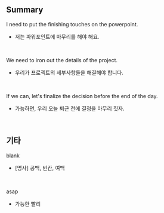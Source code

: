 ## Summary

I need to put the finishing touches on the powerpoint.
- 저는 파워포인트에 마무리를 해야 해요.

<br>

We need to iron out the details of the project.
- 우리가 프로젝트의 세부사항들을 해결해야 합니다.

<br>

If we can, let's finalize the decision before the end of the day.
- 가능하면, 우리 오늘 퇴근 전에 결정을 마무리 짓자.

<br>

## 기타

blank
- [명사] 공백, 빈칸, 여백

<br>

asap
- 가능한 빨리
